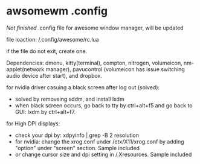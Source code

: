 # awsomewm .config

*Not finished* .config file for awesome window manager, will be updated

file loaction: /.config/awesome/rc.lua  

if the file do not exit, create one.

Dependencies: dmenu, kitty(terminal), compton, nitrogen, volumeicon, nm-applet(network manager), pavucontrol (volumeicon has issue switching audio device after start), and dropbox.   

for nvidia driver casuing a black screen after log out (solved):
- solved by removeing sddm, and install lxdm
- when black screen occurs, go back to tty by ctrl+alt+f5 and go back to GUI: lxdm by ctrl+alt+f7.

for High DPI displays:
- check your dpi by: xdpyinfo | grep -B 2 resolution
- for nvidia: change the xrog.conf under /etx/X11/xrog.conf by adding "option" under "screen" section. Sample included
- or change cursor size and dpi setting in /.Xresources. Sample included
